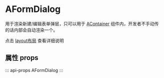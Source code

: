 # AFormDialog

用于渲染新建/编辑表单弹层，只可以用于 [AContainer](/zh-CN/components/a-container.html) 组件内，开发者不手动传的话内部会自动渲染一个。

点击 [layout布局](/zh-CN/layout/index.html) 查看详细说明

## 属性 props

::: api-props
AFormDialog
:::
